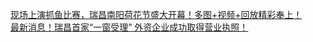  
[现场上演抓鱼比赛，瑞昌南阳荷花节盛大开幕！多图+视频+回放精彩奉上！](http://www.dianyue.me/archives/186/1xtc5fq7jsjm9odf/)  
[最新消息！瑞昌首家“一窗受理” 外资企业成功取得营业执照！](http://www.dianyue.me/archives/186/sqt5ycyfac97y6kt/)